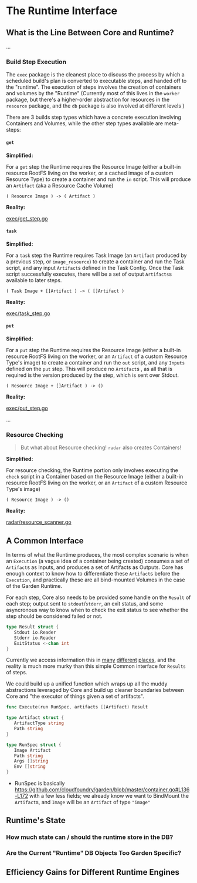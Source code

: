# The Runtime Interface

## What is the Line Between Core and Runtime?

...

### Build Step Execution

The `exec` package is the cleanest place to discuss the process by which a scheduled build's plan is converted to executable steps, and handed off to the "runtime". The execution of steps involves the creation of containers and volumes by the "Runtime" (Currently most of this lives in the  `worker` package, but there's a higher-order abstraction for resources in the `resource` package, and the `db` package is also involved at different levels )

There are 3 builds step types which have a concrete execution involving Containers and Volumes, while the other step types available are meta-steps:

#### `get`

**Simplified:**

For a `get` step the Runtime requires the Resource Image (either a built-in resource RootFS living on the worker, or a cached image of a custom Resource Type) to create a container and run the `in` script. This will produce an `Artifact` (aka a Resource Cache Volume)

`( Resource Image ) -> ( Artifact )`

**Reality:**

[exec/get_step.go](https://github.com/concourse/concourse/blob/4cfe7e15f00de21d0aee7273867f75899cbeef20/atc/exec/get_step.go#L160-L196)

#### `task`

**Simplified:**

For a `task` step the Runtime requires Task Image (an `Artifact` produced by a previous step, or `image_resource`) to create a container and run the Task script, and any input `Artifact`s defined in the Task Config. Once the Task script successfully executes, there will be a set of output `Artifacts`s available to later steps.

`( Task Image + []Artifact ) -> ( []Artifact )`

**Reality:**

[exec/task_step.go](https://github.com/concourse/concourse/blob/master/atc/exec/task_step.go#L185-L295)

#### `put`

**Simplified:**

For a `put` step the Runtime requires the Resource Image (either a built-in resource RootFS living on the worker, or an `Artifact` of a custom Resource Type's image) to create a container and run the `out` script, and any `Inputs` defined on the `put` step. This will produce no `Artifact`s , as all that is required is the version produced by the step, which is sent over Stdout.

`( Resource Image + []Artifact ) -> ()`

**Reality:**

[exec/put_step.go](https://github.com/concourse/concourse/blob/master/atc/exec/put_step.go#L123-L166)


...


### Resource Checking

> But what about Resource checking! `radar` also creates Containers!

**Simplified:**

For resource checking, the Runtime portion only involves executing the `check` script in a Container based on the Resource Image (either a built-in resource RootFS living on the worker, or an `Artifact` of a custom Resource Type's image)

`( Resource Image ) -> ()`

**Reality:**

[radar/resource_scanner.go](https://github.com/concourse/concourse/blob/0cba188c2af6334842838ef64c38b81ea6a65eb8/atc/radar/resource_scanner.go#L310-L342)


## A Common Interface

In terms of what the Runtime produces, the most complex scenario is when an `Execution` (a vague idea of a container being created) consumes a set of `Artifact`s as Inputs, and produces a set of Artifacts as Outputs. Core has enough context to know how to differentiate these `Artifact`s before the `Execution`, and practically these are all bind-mounted Volumes in the case of the Garden Runtime.

For each step, Core also needs to be provided some handle on the `Result` of each step; output sent to `stdout`/`stderr`, an exit status, and some asyncronous way to know when to check the exit status to see whether the step should be considered failed or not.


```go
type Result struct {
   Stdout io.Reader
   Stderr io.Reader
   ExitStatus <-chan int
}
```

Currently we access information this in [many](https://github.com/concourse/concourse/blob/0cba188c2af6334842838ef64c38b81ea6a65eb8/atc/exec/task_step.go#L218-L221) [different](https://github.com/concourse/concourse/blob/master/atc/exec/put_step.go#L149-L152) [places](https://github.com/concourse/concourse/blob/master/atc/resource/run_script.go#L110-L133), and the reality is much more murky than this simple Common interface for `Results` of steps. 


We could build up a unified function which wraps up all the muddy abstractions leveraged by Core and build up cleaner boundaries between Core and "the executor of things given a set of artifacts".

```go
func Execute(run RunSpec, artifacts []Artifact) Result

type Artifact struct {
   ArtifactType string
   Path string
}

type RunSpec struct {
   Image Artifact
   Path string
   Args []string
   Env []string
}

```

* RunSpec is basically https://github.com/cloudfoundry/garden/blob/master/container.go#L136-L172 with a few less fields; we already know we want to BindMount the `Artifact`s, and `Image` will be an `Artifact` of type `"image"`

## Runtime's State

### How much state can / should the runtime store in the DB?

### Are the Current "Runtime" DB Objects Too Garden Specific?

## Efficiency Gains for Different Runtime Engines
